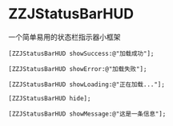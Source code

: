# ZZJStatusBarHUD
一个简单易用的状态栏指示器小框架

    [ZZJStatusBarHUD showSuccess:@"加载成功"];

    [ZZJStatusBarHUD showError:@"加载失败"];

    [ZZJStatusBarHUD showLoading:@"正在加载..."];

    [ZZJStatusBarHUD hide];

    [ZZJStatusBarHUD showMessage:@"这是一条信息"];
